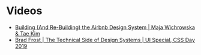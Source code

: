 # Videos

- [Building (And Re-Building) the Airbnb Design System | Maja Wichrowska & Tae Kim](https://www.youtube.com/watch?v=fHQ1WSx41CA&list=WL&index=2&t=1252s)
- [Brad Frost | The Technical Side of Design Systems | UI Special, CSS Day 2019](https://www.youtube.com/watch?v=TgWyyoofKIA&t=1225s&ab_channel=WebConferencesAmsterdam)
